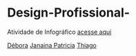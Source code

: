 # Design-Profissional-

Atividade de Infográfico [acesse aqui](https://github.com/Janaina-paiva/Design-Profissional-/blob/main/HARD-SOFT%20SKILLS.pdf)


[Débora](https://github.com/deboramendonca18)
[Janaina ](https://github.com/Janaina-paiva?tab=following)
[Patricia](https://github.com/Patricia-Pimentel)
[Thiago](https://github.com/thgs-br)
